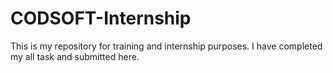 # CODSOFT-Internship
This is my repository for training and internship purposes. I have completed my all task and submitted here. 
